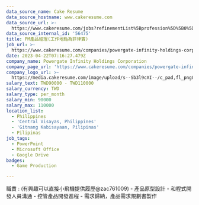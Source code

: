 ```yaml
---
data_source_name: Cake Resume
data_source_hostname: www.cakeresume.com
data_source_url: >-
  https://www.cakeresume.com/jobs?refinementList%5Bprofession%5D%5B0%5D=game-production&range%5Bsalary_range%5D%5Bmin%5D=100000
data_source_internal_id: '56475'
title: PM產品經理(工作地點為菲律賓)
job_url: >-
  https://www.cakeresume.com/companies/powergate-infinity-holdings-corporation/jobs/pm-product-manager-can-speak-chinese
date: 2023-04-22T07:16:27.479Z
company_name: Powergate Infinity Holdings Corporation
company_page_url: 'https://www.cakeresume.com/companies/powergate-infinity-holdings-corporation'
company_logo_url: >-
  https://media.cakeresume.com/image/upload/s--Sb3l9cXI--/c_pad,fl_png8,h_200,w_200/v1680778059/fm8xui94mvxcmsnbwbnp.png
salary_text: TWD90000 - TWD110000
salary_currency: TWD
salary_type: per_month
salary_min: 90000
salary_max: 110000
location_list:
  - Philippines
  - 'Central Visayas, Philippines'
  - 'Gitnang Kabisayaan, Pilipinas'
  - Pilipinas
job_tags:
  - PowerPoint
  - Microsoft Office
  - Google Drive
badges:
  - Game Production

---
```


職責 : (有興趣可以直接小飛機提供履歷@zac761009) - 產品原型設計 - 和程式開發人員溝通 - 控管產品開發進程 - 需求歸納，產品需求規劃書製作